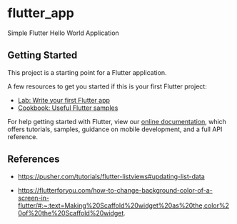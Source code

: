 # flutter_app

Simple Flutter Hello World Application

## Getting Started

This project is a starting point for a Flutter application.

A few resources to get you started if this is your first Flutter project:

- [Lab: Write your first Flutter app](https://flutter.dev/docs/get-started/codelab)
- [Cookbook: Useful Flutter samples](https://flutter.dev/docs/cookbook)

For help getting started with Flutter, view our
[online documentation](https://flutter.dev/docs), which offers tutorials,
samples, guidance on mobile development, and a full API reference.

## References

* https://pusher.com/tutorials/flutter-listviews#updating-list-data

* https://flutterforyou.com/how-to-change-background-color-of-a-screen-in-flutter/#:~:text=Making%20Scaffold%20widget%20as%20the,color%20of%20the%20Scaffold%20widget.
